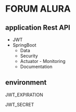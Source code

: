 # FORUM ALURA

## application Rest API 
+ JWT 
+ SpringBoot 
  + Data 
  + Security 
  + Actuator - Monitoring 
  + Documentation  
 
 ## <b>environment </b> 
 
 <p>JWT_EXPIRATION</p>
 <p>JWT_SECRET</p>
